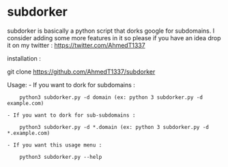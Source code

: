 # subdorker

subdorker is basically a python script that dorks google for subdomains.
I consider adding some more features in it so please if you have an idea drop it on my twitter : https://twitter.com/AhmedT1337

installation :

git clone https://github.com/AhmedT1337/subdorker


Usage: 
	- If you want to dork for  subdomains : 

		python3 subdorker.py -d domain (ex: python 3 subdorker.py -d example.com)

	- If you want to dork for sub-subdomains :

		python3 subdorker.py -d *.domain (ex: python 3 subdorker.py -d *.example.com)

	- If you want this usage menu :

		python3 subdorker.py --help
